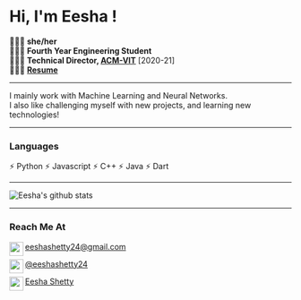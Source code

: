 # Hi, I'm Eesha !

🧚🏽‍♀️ **she/her**<br>
🧚🏽‍♀️ **Fourth Year Engineering Student**<br>
🧚🏽‍♀️ **Technical Director, [ACM-VIT](https://github.com/ACM-VIT)** [2020-21]<br>
🧚🏽‍♀️ **[Resume](https://github.com/eeshashetty/eeshashetty/raw/main/Eesha's%20Resume-Jan22.pdf)**

---

I mainly work with Machine Learning and Neural Networks. <br>
I also like challenging myself with new projects, and learning new technologies! 

---

### Languages
⚡ Python
⚡ Javascript
⚡ C++
⚡ Java
⚡ Dart

---

![Eesha's github stats](https://github-readme-stats.vercel.app/api?username=eeshashetty&show_icons=true&theme=dark)

---
<h3>Reach Me At</h3>
<p float="left"><img height="25" align="left" src="https://www.flaticon.com/svg/static/icons/svg/3617/3617143.svg"> <a href="mailto:eeshashetty24@gmail.com">eeshashetty24@gmail.com</a></p>
<p float="left"><img height="25" align="left" src="https://www.flaticon.com/svg/static/icons/svg/733/733579.svg"/> <a href="https://twitter.com/eeshashetty24">@eeshashetty24</a></p>
<p float="left"><img height="25" align="left" src="https://www.flaticon.com/svg/static/icons/svg/124/124011.svg"/> <a href="https://linkedin.com/in/eeshashetty">Eesha Shetty</a></p>
